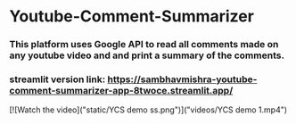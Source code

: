 # Youtube-Comment-Summarizer
### This platform uses Google API to read all comments made on any youtube video and and print a summary of the comments. 
### streamlit version link: https://sambhavmishra-youtube-comment-summarizer-app-8twoce.streamlit.app/
[![Watch the video]("static/YCS demo ss.png")]("videos/YCS demo 1.mp4")
